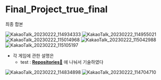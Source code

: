 # Final_Project_true_final
최종 합본

![KakaoTalk_20230222_114934333](https://user-images.githubusercontent.com/120777172/220509034-dd15dfd8-5d97-4c56-a4c1-34e38b7db06d.png)
![KakaoTalk_20230222_114955021](https://user-images.githubusercontent.com/120777172/220509046-0cbb2ab2-016e-4851-a43d-ca093d74050a.png)
![KakaoTalk_20230222_115014968](https://user-images.githubusercontent.com/120777172/220509060-03591270-176f-4f26-9bcf-d5ef788b2bab.png)
![KakaoTalk_20230222_115042988](https://user-images.githubusercontent.com/120777172/220509072-f576a1ed-f5e5-4990-a6fe-68e2f4cae01e.png)
![KakaoTalk_20230222_115105197](https://user-images.githubusercontent.com/120777172/220509082-33172912-1c79-4871-912a-38cc55e4e82e.png)

- 각 게임에 관한 설명은 
    - test : **[Repositories📘](https://github.com/tenderisthenightt/Final_test.git)**
   에 나눠서 기술하였다

![KakaoTalk_20230222_114834898](https://user-images.githubusercontent.com/120777172/220508614-3166a5d1-fff9-4094-bc3d-c2994a0d3757.png)
![KakaoTalk_20230222_114704710](https://user-images.githubusercontent.com/120777172/220508433-3df8e13d-9885-425f-ba51-144e96b5c16e.png)
